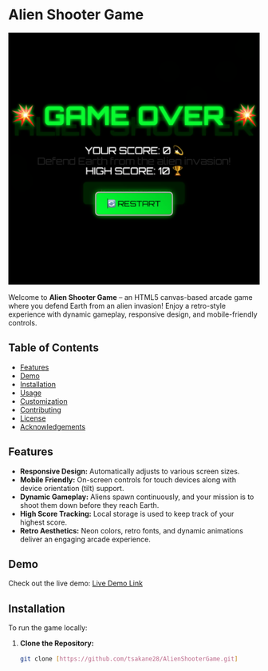 # Alien Shooter Game

![Alien Shooter Banner](screenshot.png)

Welcome to **Alien Shooter Game** – an HTML5 canvas-based arcade game where you defend Earth from an alien invasion! Enjoy a retro-style experience with dynamic gameplay, responsive design, and mobile-friendly controls.

## Table of Contents

- [Features](#features)
- [Demo](#demo)
- [Installation](#installation)
- [Usage](#usage)
- [Customization](#customization)
- [Contributing](#contributing)
- [License](#license)
- [Acknowledgements](#acknowledgements)

## Features

- **Responsive Design:** Automatically adjusts to various screen sizes.
- **Mobile Friendly:** On-screen controls for touch devices along with device orientation (tilt) support.
- **Dynamic Gameplay:** Aliens spawn continuously, and your mission is to shoot them down before they reach Earth.
- **High Score Tracking:** Local storage is used to keep track of your highest score.
- **Retro Aesthetics:** Neon colors, retro fonts, and dynamic animations deliver an engaging arcade experience.

## Demo

Check out the live demo: [Live Demo Link](https://tsakane28.github.io/AlienShooterGame)


## Installation

To run the game locally:

1. **Clone the Repository:**

   ```bash
   git clone [https://github.com/tsakane28/AlienShooterGame.git]
